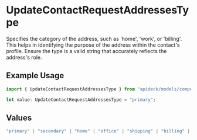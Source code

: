 # UpdateContactRequestAddressesType

Specifies the category of the address, such as 'home', 'work', or 'billing'. This helps in identifying the purpose of the address within the contact's profile. Ensure the type is a valid string that accurately reflects the address's role.

## Example Usage

```typescript
import { UpdateContactRequestAddressesType } from "apideck/models/components";

let value: UpdateContactRequestAddressesType = "primary";
```

## Values

```typescript
"primary" | "secondary" | "home" | "office" | "shipping" | "billing" | "other"
```